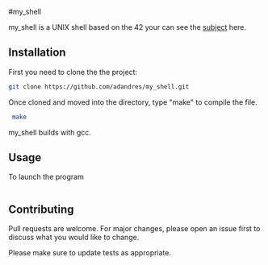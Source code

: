 #my_shell

my_shell is a UNIX shell based on the 42
your can see the [subject](https://github.com/Binary-Hackers/42_Subjects/blob/master/00_Projects/01_Unix/42sh.pdf) here.

## Installation

First you need to clone the the project:
```bash
git clone https://github.com/adandres/my_shell.git
```
Once cloned and moved into the directory, type "make" to compile the file.
```bash
 make
```
my_shell builds with gcc.
## Usage

To launch the program
```bash
```
## Contributing
Pull requests are welcome. For major changes, please open an issue first to discuss what you would like to change.

Please make sure to update tests as appropriate.
